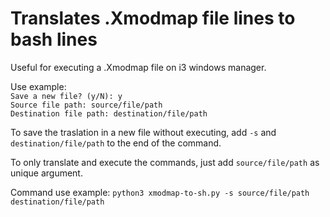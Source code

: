 <h1>Translates .Xmodmap file lines to bash lines</h1>

<p>Useful for executing a .Xmodmap file on i3 windows manager.</p>

<p>Use example:<br>
<tab><code>Save a new file? (y/N): y</code><br>
<tab><code>Source file path: source/file/path</code><br>
<tab><code>Destination file path: destination/file/path</code>
</p>

<p>To save the traslation in a new file without executing, add <code>-s</code> and <code>destination/file/path</code> to the end of the command.</p>

<p>To only translate and execute the commands, just add <code>source/file/path</code> as unique argument.</p>

<p>Command use example: <code>python3 xmodmap-to-sh.py -s source/file/path destination/file/path</code></p>

